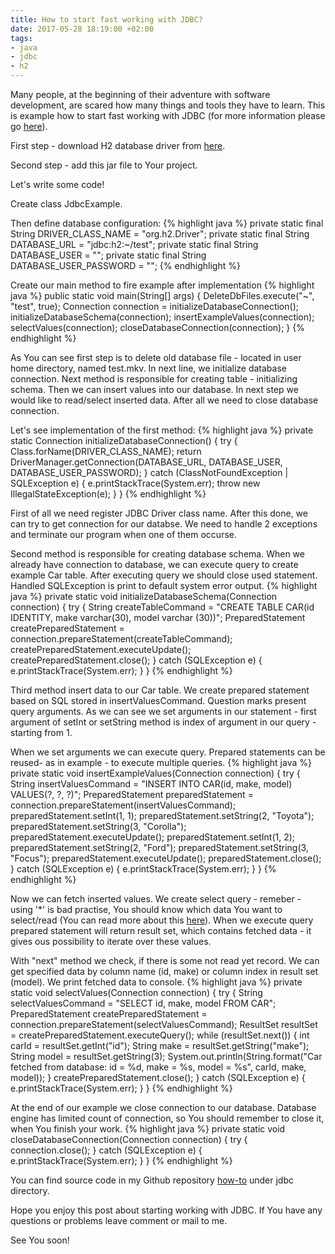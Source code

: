 ```yaml
---
title: How to start fast working with JDBC?
date: 2017-05-28 18:19:00 +02:00
tags:
- java
- jdbc
- h2
---
```


Many people, at the beginning of their adventure with software development, are scared how many things and tools they have to learn. This is example how to start fast working with JDBC (for more information please go [here](http://docs.oracle.com/javase/8/docs/technotes/guides/jdbc/)).

First step - download H2 database driver from [here](https://mvnrepository.com/artifact/com.h2database/h2).

Second step - add this jar file to Your project.

Let's write some code!

Create class JdbcExample.

Then define database configuration:
{% highlight java %}
private static final String DRIVER_CLASS_NAME = "org.h2.Driver";
private static final String DATABASE_URL = "jdbc:h2:~/test";
private static final String DATABASE_USER = "";
private static final String DATABASE_USER_PASSWORD = "";
{% endhighlight %}

Create our main method to fire example after implementation
{% highlight java %}
public static void main(String[] args) {
    DeleteDbFiles.execute("~", "test", true);
    Connection connection = initializeDatabaseConnection();
    initializeDatabaseSchema(connection);
    insertExampleValues(connection);
    selectValues(connection);
    closeDatabaseConnection(connection);
}
{% endhighlight %}

As You can see first step is to delete old database file - located in user home directory, named test.mkv.
In next line, we initialize database connection.
Next method is responsible for creating table - initializing schema.
Then we can insert values into our database.
In next step we would like to read/select inserted data.
After all we need to close database connection.

Let's see implementation of the first method:
{% highlight java %}
private static Connection initializeDatabaseConnection() {
    try {
        Class.forName(DRIVER_CLASS_NAME);
        return DriverManager.getConnection(DATABASE_URL, DATABASE_USER, DATABASE_USER_PASSWORD);
    } catch (ClassNotFoundException | SQLException e) {
        e.printStackTrace(System.err);
        throw new IllegalStateException(e);
    }
}
{% endhighlight %}

First of all we need register JDBC Driver class name. After this done, we can try to get connection for our databse. We need to handle 2 exceptions and terminate our program when one of them occurse.

Second method is responsible for creating database schema. When we already have connection to database, we can execute query to create example Car table.
After executing query we should close used statement. Handled SQLException is print to default system error output.
{% highlight java %}
private static void initializeDatabaseSchema(Connection connection) {
    try {
        String createTableCommand = "CREATE TABLE CAR(id IDENTITY, make varchar(30), model varchar (30))";
        PreparedStatement createPreparedStatement = connection.prepareStatement(createTableCommand);
        createPreparedStatement.executeUpdate();
        createPreparedStatement.close();
    } catch (SQLException e) {
        e.printStackTrace(System.err);
    }
}
{% endhighlight %}

Third method insert data to our Car table. We create prepared statement based on SQL stored in insertValuesCommand. Question marks present query arguments.
As we can see we set arguments in our statement - first argument of setInt or setString method is index of argument in our query - starting from 1.

When we set arguments we can execute query. Prepared statements can be reused- as in example - to execute multiple queries.
{% highlight java %}
private static void insertExampleValues(Connection connection) {
    try {
        String insertValuesCommand = "INSERT INTO CAR(id, make, model) VALUES(?, ?, ?)";
        PreparedStatement preparedStatement = connection.prepareStatement(insertValuesCommand);
        preparedStatement.setInt(1, 1);
        preparedStatement.setString(2, "Toyota");
        preparedStatement.setString(3, "Corolla");
        preparedStatement.executeUpdate();
        preparedStatement.setInt(1, 2);
        preparedStatement.setString(2, "Ford");
        preparedStatement.setString(3, "Focus");
        preparedStatement.executeUpdate();
        preparedStatement.close();
    } catch (SQLException e) {
        e.printStackTrace(System.err);
    }
}
{% endhighlight %}

Now we can fetch inserted values. We create select query - remeber - using '*' is bad practise, You should know which data You want to select/read (You can read more about this [here](https://stackoverflow.com/questions/3639861/why-is-select-considered-harmful)).
When we execute query prepared statement will return result set, which contains fetched data - it gives ous possibility to iterate over these values.

With "next" method we check, if there is some not read yet record. We can get specified data by column name (id, make) or column index in result set (model).
We print fetched data to console.
{% highlight java %}
private static void selectValues(Connection connection) {
    try {
        String selectValuesCommand = "SELECT id, make, model FROM CAR";
        PreparedStatement createPreparedStatement = connection.prepareStatement(selectValuesCommand);
        ResultSet resultSet = createPreparedStatement.executeQuery();
        while (resultSet.next()) {
            int carId = resultSet.getInt("id");
            String make = resultSet.getString("make");
            String model = resultSet.getString(3);
            System.out.println(String.format("Car fetched from database: id = %d, make = %s, model = %s", carId, make, model));
        }
        createPreparedStatement.close();
    } catch (SQLException e) {
        e.printStackTrace(System.err);
    }
}
{% endhighlight %}

At the end of our example we close connection to our database. Database engine has limited count of connection, so You should remember to close it, when You finish your work.
{% highlight java %}
private static void closeDatabaseConnection(Connection connection) {
    try {
        connection.close();
    } catch (SQLException e) {
        e.printStackTrace(System.err);
    }
}
{% endhighlight %}

You can find source code in my Github repository [how-to](https://github.com/okraskat/how-to) under jdbc directory.

Hope you enjoy this post about starting working with JDBC. If You have any questions or problems leave comment or mail to me.

See You soon!
